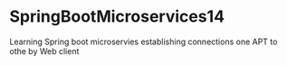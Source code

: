 # SpringBootMicroservices14
Learning Spring boot microservies establishing connections one APT to othe by Web client
